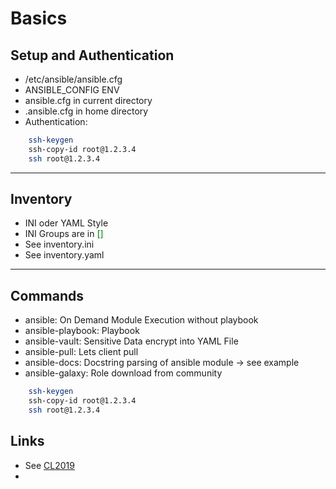 Basics
======

## Setup and Authentication
* /etc/ansible/ansible.cfg
* ANSIBLE_CONFIG ENV
* ansible.cfg in current directory
* .ansible.cfg in home directory
* Authentication:

```bash
    ssh-keygen
    ssh-copy-id root@1.2.3.4
    ssh root@1.2.3.4
```
***
## Inventory
* INI oder YAML Style
* INI Groups are in <span style="color:green">[]</span>
* See inventory.ini
* See inventory.yaml

***

## Commands
* ansible: On Demand Module Execution without playbook
* ansible-playbook: Playbook
* ansible-vault: Sensitive Data encrypt into YAML File
* ansible-pull: Lets client pull
* ansible-docs: Docstring parsing of ansible module -> see example
* ansible-galaxy: Role download from community

```bash
    ssh-keygen
    ssh-copy-id root@1.2.3.4
    ssh root@1.2.3.4
```


## Links
* See [CL2019](https://www.cisco.com/c/dam/m/sr_rs/events/2019/cisco-connect/pdf/using_ansible_in_dc_automation_radenko_citakovic.pdf)
* 